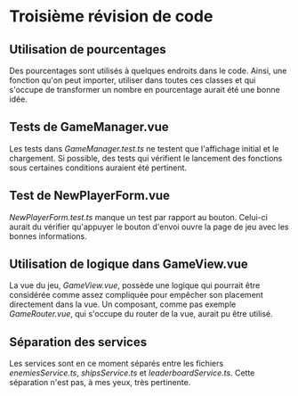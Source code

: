 # Troisième révision de code

## Utilisation de pourcentages
Des pourcentages sont utilisés à quelques endroits dans le code. Ainsi, une fonction qu'on peut importer, utiliser dans toutes ces classes et qui s'occupe de transformer un nombre en pourcentage aurait été une bonne idée.

## Tests de GameManager.vue
Les tests dans _GameManager.test.ts_ ne testent que l'affichage initial et le chargement. Si possible, des tests qui vérifient le lancement des fonctions sous certaines conditions auraient été pertinent.


## Test de NewPlayerForm.vue
_NewPlayerForm.test.ts_ manque un test par rapport au bouton. Celui-ci aurait du vérifier qu'appuyer le bouton d'envoi ouvre la page de jeu avec les bonnes informations.


## Utilisation de logique dans GameView.vue
La vue du jeu, _GameView.vue_, possède une logique qui pourrait être considérée comme assez compliquée pour empêcher son placement directement dans la vue. Un composant, comme pas exemple _GameRouter.vue_, qui s'occupe du router de la vue, aurait pu être utilisé.

## Séparation des services
Les services sont en ce moment séparés entre les fichiers _enemiesService.ts_, _shipsService.ts_ et _leaderboardService.ts_. Cette séparation n'est pas, à mes yeux, très pertinente.
